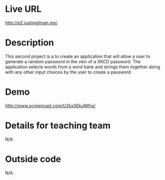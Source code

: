 # Live URL
<http://p2.justingilman.me/>

# Description
This second project is a to create an application that will allow a user to generate a random password in the vein of a XKCD password. The application selects words from a word bank and strings them together along with any other input choices by the user to create a password.

# Demo
<http://www.screencast.com/t/2kx0EkuNtfra/>

# Details for teaching team
N/A

# Outside code
N/A

